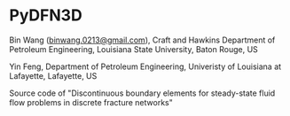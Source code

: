 # PyDFN3D

Bin Wang (binwang.0213@gmail.com), Craft and Hawkins Department of Petroleum Engineering, Louisiana State University, Baton Rouge, US

Yin Feng, Department of Petroleum Engineering, Univeristy of Louisiana at Lafayette, Lafayette, US

Source code of "Discontinuous boundary elements for steady-state fluid flow problems in discrete
fracture networks"
